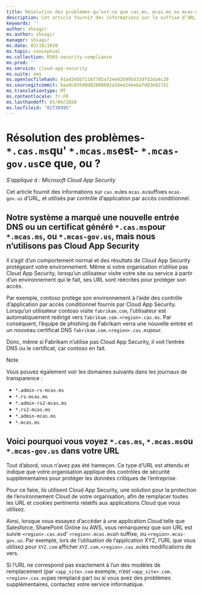 ```yaml
---
title: Résolution des problèmes-qu’est-ce que cas.ms, mcas.ms ou mcas-gov.us ?
description: Cet article fournit des informations sur le suffixe d’URL cas.ms, mcas.ms ou mcas-gov.us utilisé par contrôle d’application par accès conditionnel.
keywords: ''
author: shsagir
ms.author: shsagir
manager: shsagir
ms.date: 03/18/2020
ms.topic: conceptual
ms.collection: M365-security-compliance
ms.prod: ''
ms.service: cloud-app-security
ms.suite: ems
ms.openlocfilehash: 91ad245b71167785a724e02b995d33dfd2da4c20
ms.sourcegitcommit: baa9cb55d9d82808602a58ee24eeba7d83e92742
ms.translationtype: MT
ms.contentlocale: fr-FR
ms.lasthandoff: 05/04/2020
ms.locfileid: "82738995"
---
```

# <a name="troubleshooting---what-is-casms-mcasms-or-mcas-govus"></a>Résolution des problèmes- `*.cas.ms`qu' `*.mcas.ms`est- `*.mcas-gov.us`ce que, ou ?

*S’applique à : Microsoft Cloud App Security*

Cet article fournit des informations sur `cas.ms`les `mcas.ms`suffixes `mcas-gov.us` d’URL, et utilisés par contrôle d’application par accès conditionnel.

## <a name="our-system-flagged-a-new-dns-entry-or-generated-certificate-for-casms-mcasms-or-mcas-govus-but-we-dont-use-cloud-app-security"></a>Notre système a marqué une nouvelle entrée DNS ou un certificat généré `*.cas.ms`pour `*.mcas.ms`, ou `*.mcas-gov.us`, mais nous n’utilisons pas Cloud App Security

Il s’agit d’un comportement normal et des résultats de Cloud App Security protégeant votre environnement. Même si votre organisation n’utilise pas Cloud App Security, lorsqu’un utilisateur visite votre site ou service à partir d’un environnement qui le fait, ses URL sont réécrites pour protéger son accès.

Par exemple, contoso protège son environnement à l’aide des contrôle d’application par accès conditionnel fournis par Cloud App Security. Lorsqu’un utilisateur contoso visite `fabrikam.com`, l’utilisateur est automatiquement redirigé vers `fabrikam.com.<region>.cas.ms`. Par conséquent, l’équipe de phishing de Fabrikam verra une nouvelle entrée et un nouveau certificat DNS `fabrikam.com.<region>.cas.ms`pour.

Donc, même si Fabrikam n’utilise pas Cloud App Security, il voit l’entrée DNS ou le certificat, car contoso en fait.

> [!NOTE]
> Vous pouvez également voir les domaines suivants dans les journaux de transparence :
>
> - `*.admin-rs-mcas.ms`
> - `*.rs-mcas.ms`
> - `*.admin-rs2-mcas.ms`
> - `*.rs2-mcas.ms`
> - `*.admin-mcas.ms`
> - `*.mcas.ms`

## <a name="heres-why-you-see-casms-mcasms-or-mcas-govus-in-your-url"></a>Voici pourquoi vous voyez `*.cas.ms`, `*.mcas.ms`ou `*.mcas-gov.us` dans votre URL

Tout d’abord, vous n’avez pas été hameçon. Ce type d’URL est attendu et indique que votre organisation applique des contrôles de sécurité supplémentaires pour protéger les données critiques de l’entreprise.

Pour ce faire, ils utilisent Cloud App Security, une solution pour la protection de l’environnement Cloud de votre organisation, afin de remplacer toutes les URL et cookies pertinents relatifs aux applications Cloud que vous utilisez.

Ainsi, lorsque vous essayez d’accéder à une application Cloud telle que Salesforce, SharePoint Online ou AWS, vous remarquerez que son URL est suivie `<region>.cas.ms`d' `<region>.mcas.ms`un suffixe, ou `<region>.mcas-gov.us`. Par exemple, lors de l’utilisation de l’application XYZ, l’URL que vous utilisez pour `XYZ.com` afficher `XYZ.com.<region>.cas.ms`les modifications de vers.

Si l’URL ne correspond pas exactement à l’un des modèles de remplacement (par `<app_site>.com` exemple, n’est `<app_site>.com.<region>.cas.ms`pas remplacé par) ou si vous avez des problèmes supplémentaires, contactez votre service informatique.
